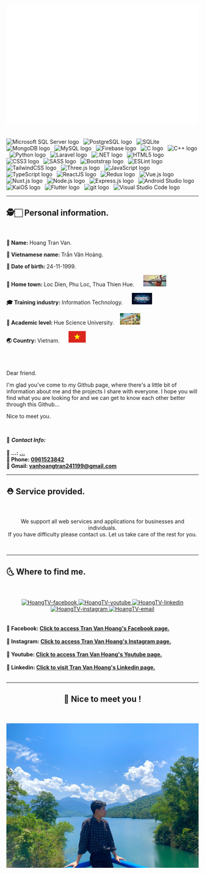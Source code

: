 <!-- tranvanhoang241199 -->

<a href="#" target="_blank">
  <img src="svg/tranvanhoang241199.svg" width="1200" alt="tranvanhoang241199-official" />
</a>
<br>
<br>
<!-- https://simpleicons.org/ -->

<span><img src="https://img.shields.io/badge/Microsoft SQL Server-282C34?logo=Microsoft SQL Server&logoColor=CC2927" alt="Microsoft SQL Server logo" title="Microsoft SQL Server" height="25" /></span>
&nbsp;
<span><img src="https://img.shields.io/badge/PostgreSQL-282C34?logo=PostgreSQL&logoColor=4169E1" alt="PostgreSQL logo" title="PostgreSQL" height="25" /></span>
&nbsp;
<span><img src="https://img.shields.io/badge/SQLite-282C34?logo=SQLite&logoColor=003B57" alt="SQLite" title="SQLite" height="25" /></span>
&nbsp;
<span><img src="https://img.shields.io/badge/MongoDB-282C34?logo=mongodb&logoColor=47A248" alt="MongoDB logo" title="MongoDB" height="25" /></span>
&nbsp;
<span><img src="https://img.shields.io/badge/MySQL-282C34?logo=MySQL&logoColor=4479A1" alt="MySQL logo" title="MySQL" height="25" /></span>
&nbsp;
<span><img src="https://img.shields.io/badge/Firebase-282C34?logo=firebase&logoColor=FFCA28" alt="Firebase logo" title="Firebase" height="25" /></span>
&nbsp;
<span><img src="https://img.shields.io/badge/C-282C34?logo=C&logoColor=A8B9CC" alt="C logo" title="C" height="25" /></span>
&nbsp;
<span><img src="https://img.shields.io/badge/C++-282C34?logo=C&logoColor=00599C" alt="C++ logo" title="C++" height="25" /></span>
&nbsp;
<span><img src="https://img.shields.io/badge/Python-282C34?logo=Python&logoColor=3776AB" alt="Python logo" title="Python" height="25" /></span>
&nbsp;
<span><img src="https://img.shields.io/badge/Laravel-282C34?logo=Laravel&logoColor=FF2D20" alt="Laravel logo" title="Laravel" height="25" /></span>
&nbsp;
<span><img src="https://img.shields.io/badge/.NET-282C34?logo=.NET&logoColor=512BD4" alt=".NET logo" title=".NET" height="25" /></span>
&nbsp;
<span><img src="https://img.shields.io/badge/HTML5-282C34?logo=html5&logoColor=E34F26" alt="HTML5 logo" title="HTML5" height="25" /></span>
&nbsp;
<span><img src="https://img.shields.io/badge/CSS3-282C34?logo=css3&logoColor=1572B6" alt="CSS3 logo" title="CSS3" height="25" /></span>
&nbsp;
<span><img src="https://img.shields.io/badge/Sass-282C34?logo=sass&logoColor=CC6699" alt="SASS logo" title="SASS" height="25" /></span>
&nbsp;
<span><img src="https://img.shields.io/badge/Bootstrap-282C34?logo=bootstrap&logoColor=7952B3" alt="Bootstrap logo" title="Bootstrap" height="25" /></span>
&nbsp;
<span><img src="https://img.shields.io/badge/ESLint-282C34?logo=eslint&logoColor=4B32C3" alt="ESLint logo" title="ESLint" height="25" /></span>
&nbsp;
<span><img src="https://img.shields.io/badge/Tailwind%20CSS-282C34?logo=tailwind-css&logoColor=38B2AC" alt="TailwindCSS logo" title="TailwindCSS" height="25" /></span>
&nbsp;
<span><img src="https://img.shields.io/badge/Three.js-282C34?logo=three.js&logoColor=FFFFFF" alt="Three.js logo" title="Three.js" height="25" /></span>
&nbsp;
<span><img src="https://img.shields.io/badge/JavaScript-282C34?logo=javascript&logoColor=F7DF1E" alt="JavaScript logo" title="JavaScript" height="25" /></span>
&nbsp;
<span><img src="https://img.shields.io/badge/TypeScript-282C34?logo=typescript&logoColor=3178C6" alt="TypeScript logo" title="TypeScript" height="25" /></span>
&nbsp;
<span><img src="https://img.shields.io/badge/ReactJS-282C34?logo=react&logoColor=61DAFB" alt="ReactJS logo" title="ReactJS" height="25" /></span>
&nbsp;
<span><img src="https://img.shields.io/badge/Redux-282C34?logo=redux&logoColor=764ABC" alt="Redux logo" title="Redux" height="25" /></span>
&nbsp;
<span><img src="https://img.shields.io/badge/Vue.js-282C34?logo=vue.js&logoColor=4FC08D" alt="Vue.js logo" title="Vue.js" height="25" /></span>
&nbsp;
<span><img src="https://img.shields.io/badge/Nuxt.js-282C34?logo=nuxt.js&logoColor=4FC08D" alt="Nuxt.js logo" title="Nuxt.js" height="25" /></span>
&nbsp;
<span><img src="https://img.shields.io/badge/Node.js-282C34?logo=node.js&logoColor=00F200" alt="Node.js logo" title="Node.js" height="25" /></span>
&nbsp;
<span><img src="https://img.shields.io/badge/Express-282C34?logo=express&logoColor=FFFFFF" alt="Express.js logo" title="Express.js" height="25" /></span>
&nbsp;
<span><img src="https://img.shields.io/badge/Android Studio-282C34?logo=AndroidStudio&logoColor=3DDC84" alt="Android Studio logo" title="Android Studio" height="25" /></span>
&nbsp;
<span><img src="https://img.shields.io/badge/KaiOS-282C34?logo=KaiOS&logoColor=6F02B5" alt="KaiOS logo" title="KaiOS" height="25" /></span>
&nbsp;
<span><img src="https://img.shields.io/badge/Flutter-282C34?logo=Flutter&logoColor=02569B" alt="Flutter logo" title="Flutter" height="25" /></span>
&nbsp;
<span><img src="https://img.shields.io/badge/git-282C34?logo=git&logoColor=F05032" alt="git logo" title="git" height="25" /></span>
&nbsp;
<span><img src="https://img.shields.io/badge/VS%20Code-282C34?logo=visual-studio-code&logoColor=007ACC" alt="Visual Studio Code logo" title="Visual Studio Code" height="25" /></span>
&nbsp;

<!-- https://run.vn/ -->
<hr/>
<h2 align="left">🕵️🏻 Personal information.</h2>
<br/>
<p><strong>🤵 Name: </strong>Hoang Tran Van.</p>
<p><strong>🔖 Vietnamese name: </strong>Trần Văn Hoàng.</p>
<p><strong>🎂 Date of birth: </strong>24-11-1999.</p>
<p><strong>🏡 Home town: </strong>Loc Dien, Phu Loc, Thua Thien Hue. &nbsp;&nbsp;&nbsp;&nbsp;
<img src="./images/Hueimg.jpg" alt="HoangTV-official" height="30dp"/>
</p>
<p><strong>🎓 Training industry: </strong>Information Technology. &nbsp;&nbsp;&nbsp;&nbsp;
<img src="./images/cnttt.jpg" alt="HoangTV-official" height="30dp"/></p>
<p><strong>🏫 Academic level: </strong>Hue Science University.&nbsp;&nbsp;&nbsp;&nbsp;<img src="./images/img_dhkh_hue.jpg" alt="HoangTV-official" height="30dp"/></p>
<p><strong>🌏 Country: </strong>Vietnam. &nbsp;&nbsp;&nbsp;&nbsp;
<img src="./images/Flag_of_Vietnam.png" alt="HoangTV-official" height="30dp"/></p>
<br/><br/>
<p>Dear friend.

I'm glad you've come to my Github page, where there's a little bit of information about me and the projects I share with everyone. I hope you will find what you are looking for and we can get to know each other better through this Github...

Nice to meet you.</p>
<br/>
<p>
📜 <strong><i>Contact Info:</i></strong> <br/><br/>
  <strong>💬 ...: <a href="#" target="_blank">...</a></strong>
  <br>
  <strong>📱 Phone: <a href="#" target="_blank">0961523842</a></strong>
  <br>
  <strong>📧 Gmail: <a href="vanhoangtran241199@gmail.com" target="_top">vanhoangtran241199@gmail.com</a></strong>
</p>
<!-- <a href="https://youtu.be/63opfUkPq6k" target="_blank">
  <img src="images/fair-mern-stack-advanced-banner-trungquandev-scaled.jpeg" width="1200" alt="trungquandev-official" />
</a> -->
<hr/>
<h2 align="left">⛑️ Service provided.</h2>
<br/>
<p align="center"> 
We support all web services and applications for businesses and individuals.<br/>
If you have difficulty please contact us. Let us take care of the rest for you.
</p>
<br/>
<hr/>
<h2 align="left">🌜 Where to find me.</h2>
<br/>
<br/>
<!-- https://icons8.com -->
<div align="center">

  </a>
  <a href="https://www.facebook.com/hoangtv241199/" target="blank">
    <img src="https://img.icons8.com/bubbles/100/000000/facebook-new.png" alt="HoangTV-facebook" />
  </a>
  <a href="https://www.youtube.com/channel/UCXupSRyp8UzeU1yp1QuqIJw" target="blank">
    <img src="https://img.icons8.com/bubbles/100/000000/youtube-squared.png" alt="HoangTV-youtube" />
  </a>
  <a href="https://www.linkedin.com/in/vanhoangtran241199/" target="blank">
    <img src="https://img.icons8.com/bubbles/100/000000/linkedin.png" alt="HoangTV-linkedin" />
  </a>
  <a href="https://www.instagram.com/hoang_latooi/" target="blank">
    <img src="https://img.icons8.com/bubbles/100/000000/instagram.png" alt="HoangTV-instagram" />
  </a>
  <a href="mailto:vanhoangtran241199@gmail.com" target="top">
    <img src="https://img.icons8.com/bubbles/100/000000/apple-mail.png" alt="HoangTV-email" />
  </a>
</div>
<br/><br/>
<strong>🔗 Facebook: <a href="https://www.facebook.com/hoangtv241199/" target="_blank">Click to access Tran Van Hoang's Facebook page.</a></strong>
<br/><br/>
<strong>🔗 Instagram: <a href="https://www.instagram.com/hoang_latooi/" target="_blank">Click to access Tran Van Hoang's Instagram page.</a></strong>
<br/><br/>
<strong>🔗 Youtube: <a href="https://www.youtube.com/channel/UCXupSRyp8UzeU1yp1QuqIJw" target="_blank">Click to access Tran Van Hoang's Youtube page.</a></strong>
<br/><br/>
<strong>🔗 Linkedin: <a href="https://www.linkedin.com/in/vanhoangtran241199/" target="_blank">Click to visit Tran Van Hoang's Linkedin page.</a>
</strong>
<br>
<br>
<hr/>
<h2 align="center">📑 Nice to meet you ! </h2>
<br/>
<br/>
<a href="#" target="_blank">
  <img src="./images/IMG_0802.HEIC.jpg" alt="HoangTV-official" />
</a>